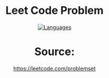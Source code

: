 <div align='center'>

<h1> Leet Code Problem </h1>

[![Languages](https://skillicons.dev/icons?i=js,py,cpp,java,vscode)](https://skillicons.dev)

<h1 align='center'> Source: </h1>
<a href='https://leetcode.com/problemset'>https://leetcode.com/problemset</a>

</div>
